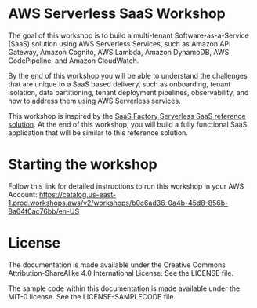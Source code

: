 # AWS Serverless SaaS Workshop
The goal of this workshop is to build a multi-tenant Software-as-a-Service (SaaS) solution using AWS Serverless Services, such as Amazon API Gateway, Amazon Cognito, AWS Lambda, Amazon DynamoDB, AWS CodePipeline, and Amazon CloudWatch.

By the end of this workshop you will be able to understand the challenges that are unique to a SaaS based delivery, such as onboarding, tenant isolation, data partitioning, tenant deployment pipelines, observability, and how to address them using AWS Serverless services.

This workshop is inspired by the [SaaS Factory Serverless SaaS reference solution](https://github.com/aws-samples/aws-saas-factory-ref-solution-serverless-saas). At the end of this workshop, you will build a fully functional SaaS application that will be similar to this reference solution.

# Starting the workshop
Follow this link for detailed instructions to run this workshop in your AWS Account: https://catalog.us-east-1.prod.workshops.aws/v2/workshops/b0c6ad36-0a4b-45d8-856b-8a64f0ac76bb/en-US

# License
The documentation is made available under the Creative Commons Attribution-ShareAlike 4.0 International License. See the LICENSE file.

The sample code within this documentation is made available under the MIT-0 license. See the LICENSE-SAMPLECODE file.
